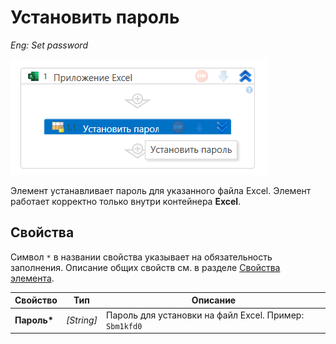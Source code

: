 # Установить пароль

*Eng: Set password*

![](<../../../.gitbook/assets1/setpassw.png>)

Элемент устанавливает пароль для указанного файла Excel. Элемент работает корректно только внутри контейнера **Excel**.

## Свойства

Символ `*` в названии свойства указывает на обязательность заполнения. 
Описание общих свойств см. в разделе [Свойства элемента](https://docs.primo-rpa.ru/primo-rpa/primo-studio/process/elements#svoistva-elementa).


| Свойство   | Тип   | Описание                             |
| ---------- | ----- | ------------------------------------ |
| **Пароль\***|*[String]*| Пароль для установки на файл Excel. Пример: `Sbm1kfd0`|



